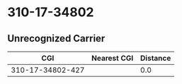 # 310-17-34802
## Unrecognized Carrier


| CGI | Nearest CGI | Distance |
|-----|-------------|----------|
| 310-17-34802-427 |  | 0.0 |
